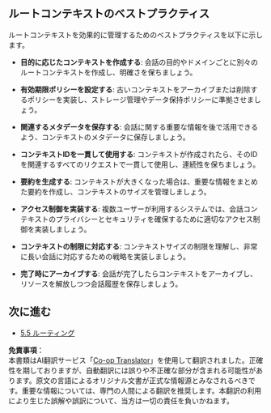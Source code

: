 <!--
CO_OP_TRANSLATOR_METADATA:
{
  "original_hash": "8311f46a35cf608c9780f39b62c9dc3f",
  "translation_date": "2025-07-14T01:59:53+00:00",
  "source_file": "05-AdvancedTopics/mcp-root-contexts/README.md",
  "language_code": "ja"
}
-->
## ルートコンテキストのベストプラクティス

ルートコンテキストを効果的に管理するためのベストプラクティスを以下に示します。

- **目的に応じたコンテキストを作成する**: 会話の目的やドメインごとに別々のルートコンテキストを作成し、明確さを保ちましょう。

- **有効期限ポリシーを設定する**: 古いコンテキストをアーカイブまたは削除するポリシーを実装し、ストレージ管理やデータ保持ポリシーに準拠させましょう。

- **関連するメタデータを保存する**: 会話に関する重要な情報を後で活用できるよう、コンテキストのメタデータに保存しましょう。

- **コンテキストIDを一貫して使用する**: コンテキストが作成されたら、そのIDを関連するすべてのリクエストで一貫して使用し、連続性を保ちましょう。

- **要約を生成する**: コンテキストが大きくなった場合は、重要な情報をまとめた要約を作成し、コンテキストのサイズを管理しましょう。

- **アクセス制御を実装する**: 複数ユーザーが利用するシステムでは、会話コンテキストのプライバシーとセキュリティを確保するために適切なアクセス制御を実装しましょう。

- **コンテキストの制限に対応する**: コンテキストサイズの制限を理解し、非常に長い会話に対応するための戦略を実装しましょう。

- **完了時にアーカイブする**: 会話が完了したらコンテキストをアーカイブし、リソースを解放しつつ会話履歴を保存しましょう。

## 次に進む

- [5.5 ルーティング](../mcp-routing/README.md)

**免責事項**：  
本書類はAI翻訳サービス「[Co-op Translator](https://github.com/Azure/co-op-translator)」を使用して翻訳されました。正確性を期しておりますが、自動翻訳には誤りや不正確な部分が含まれる可能性があります。原文の言語によるオリジナル文書が正式な情報源とみなされるべきです。重要な情報については、専門の人間による翻訳を推奨します。本翻訳の利用により生じた誤解や誤訳について、当方は一切の責任を負いかねます。